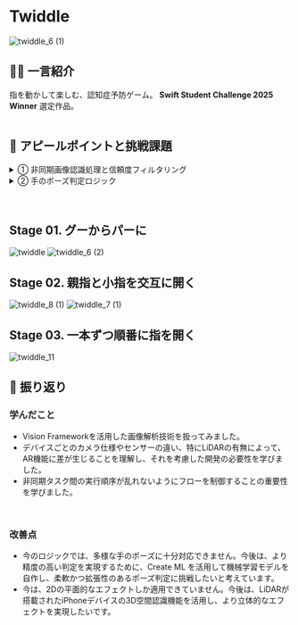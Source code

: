# Twiddle
![twiddle_6 (1)](https://github.com/user-attachments/assets/e761196a-f843-4ed1-982c-db16383abfaa)



## 🧑‍🎤 一言紹介
指を動かして楽しむ、認知症予防ゲーム。
**Swift Student Challenge 2025 Winner** 選定作品。
<br>
<br>



## 🦦 アピールポイントと挑戦課題

<details>
<summary>① 非同期画像認識処理と信頼度フィルタリング</summary>

![세로_1](https://github.com/user-attachments/assets/a3d5be06-4bb8-4fd8-8df9-3e0eda6d3e58)


### 🔧 実装概要

VisionFrameworkの`VNImageRequestHandler` を使って `VNDetectHumanHandPoseRequest()` を実行し、非同期的に取得した指先位置情報を、`DispatchQueue.main.async` で UI に反映しています。

また、精度が0.3以上のデータのみをフィルタリングして使用しています。


### 💻 ソースコード

```swift
import AVFoundation
import Vision
import SwiftUI

class FrameHandler: NSObject, ObservableObject {

		/// Visionの手のポーズ検出リクエスト
    private var handPoseRequest = VNDetectHumanHandPoseRequest()
    /// 認識された指のポイント配列（リアルタイム更新）
    @Published var fingerPoints: [CGPoint] = []
}

extension FrameHandler: AVCaptureVideoDataOutputSampleBufferDelegate {

		/// カメラからの映像フレームを受信し、手のポーズを検出する
    func captureOutput(_ output: AVCaptureOutput,
                       didOutput sampleBuffer: CMSampleBuffer,
                       from connection: AVCaptureConnection) {

        let handler = VNImageRequestHandler(cmSampleBuffer: sampleBuffer,
                                            orientation: .up,
                                            options: [:])

        do {
            try handler.perform([handPoseRequest])
            guard let results = handPoseRequest.results, results.count > 1 else {
                DispatchQueue.main.async {
                    self.fingerPoints.removeAll()
                }
                return
            }

						// 両手の関節ポイントを抽出
            let firstHand = results[0]
            let secondHand = results[1]
            let allPointsA = try firstHand.recognizedPoints(.all)
            let allPointsB = try secondHand.recognizedPoints(.all)
						
						// 手首ポイントの有効性をチェック（信頼度が0.3以上）
            guard let wristPointA = allPointsA[.wrist],
                  let wristPointB = allPointsB[.wrist],
                  wristPointA.confidence > 0.3,
                  wristPointB.confidence > 0.3 else { return }

            // 手首座標の正規化（Visionは左上基準、UIKitは左下基準のためY軸反転）
            let wristA = CGPoint(x: wristPointA.location.x, y: 1 - wristPointA.location.y)
            let wristB = CGPoint(x: wristPointB.location.x, y: 1 - wristPointB.location.y)

            // 指先ポイントを抽出
            guard let thumbTipA = allPointsA[.thumbTip],
                  let indexTipA = allPointsA[.indexTip],
                  let thumbTipB = allPointsB[.thumbTip],
                  let indexTipB = allPointsB[.indexTip] else { return }

            let points: [CGPoint] = [
                CGPoint(x: thumbTipA.location.x, y: 1 - thumbTipA.location.y),
                CGPoint(x: indexTipA.location.x, y: 1 - indexTipA.location.y),
                CGPoint(x: thumbTipB.location.x, y: 1 - thumbTipB.location.y),
                CGPoint(x: indexTipB.location.x, y: 1 - indexTipB.location.y),
                wristA,
                wristB
            ]

            // 非同期: UIの更新は必ずメインスレッドで実行
            DispatchQueue.main.async {
                self.fingerPoints = points
            }

        } catch {
            print("\(error.localizedDescription)")
        }
    }
}
```

</details>

<details>
<summary>② 手のポーズ判定ロジック</summary>
    

### 🔧 実装概要
手の大きさを正規化し、ユークリッド距離の公式を用いて、3つの動作を判別しました。

### 💻 ソースコード
```swift
import CoreGraphics

class HandGestureProcessor {

    private var state = State.unknown
    private var switchCount: Int = 0
    
    /// 動作を検出フレーム数
    private var switchEvidenceCounter: Int = 0
    
    /// 動作を検出するために必要な連続フレーム数
    private let evidenceCounterStateTrigger = 5  

    /// 手の大きさを正規化
    private func handSize(of hand: HandPoints) -> CGFloat {
        guard let wrist = hand.wrist,
              let middleTip = hand.middleTip else { return 1.0 } // 0除算を防ぐためにデフォルト値1.0を返す
        return wrist.distance(from: middleTip)
    }

    /// 親指と小指を交互に開く動作をチェック
    func checkPinkyThumbCount(handA: HandPoints, handB: HandPoints) -> Int {
        let hand1: HandPoints
        let hand2: HandPoints
        
        // 左手・右手を判定
        if let wristA = handA.wrist, let wristB = handB.wrist {
            if wristA.x < wristB.x {
                hand1 = handA  // 左手
                hand2 = handB  // 右手
            } else {
                hand1 = handB  // 左手
                hand2 = handA  // 右手
            }
        } else {
            return switchCount
        }

        // 手のサイズを基準として正規化
        let hand1Size = handSize(of: hand1)
        let hand2Size = handSize(of: hand2)

        // 指先と手首の距離を正規化
        guard let distanceA1 = hand1.thumbTip?.distance(from: hand1.wrist!) else { return switchCount }
        guard let distanceA5 = hand1.littleTip?.distance(from: hand1.wrist!) else { return switchCount }
        guard let distanceB1 = hand2.thumbTip?.distance(from: hand2.wrist!) else { return switchCount }
        guard let distanceB5 = hand2.littleTip?.distance(from: hand2.wrist!) else { return switchCount }

        let normalizedA1 = distanceA1 / hand1Size
        let normalizedA5 = distanceA5 / hand1Size
        let normalizedB1 = distanceB1 / hand2Size
        let normalizedB5 = distanceB5 / hand2Size

        // 条件1: 左手の小指と右手の親指が開いている
        if normalizedA5 > 0.5 && normalizedB1 > 0.5 {
            if state != .ApinkyBthumb && switchCount % 2 == 0 {
                switchEvidenceCounter += 1
                
                /// 同じ動作が継続されたら、state変更
                if switchEvidenceCounter >= evidenceCounterStateTrigger {
                    state = .ApinkyBthumb
                    switchCount += 1
                    switchEvidenceCounter = 0
                }
            } else {
                switchEvidenceCounter = 0
            }

        // 条件2: 右手の小指と左手の親指が開いている
        } else if normalizedB5 > 0.5 && normalizedA1 > 0.5 {
            if state != .AthumbBpinky && switchCount % 2 == 1 {
                switchEvidenceCounter += 1
                
                /// 同じ動作が継続されたら、state変更
                if switchEvidenceCounter >= evidenceCounterStateTrigger {
                    state = .AthumbBpinky
                    switchCount += 1
                    switchEvidenceCounter = 0
                }
            } else {
                switchEvidenceCounter = 0
            }

        // いずれの条件も満たさない
        } else {
            switchEvidenceCounter = 0
        }

        return switchCount
    }
}
```
</details>


<br>
<br>

## Stage 01. グーからパーに
![twiddle](https://github.com/user-attachments/assets/3e06bcb1-cf46-4252-b82e-3ae9ff74633e)
![twiddle_6 (2)](https://github.com/user-attachments/assets/e1098e4c-963c-4f0c-8d1b-6ffc247b63a2)

## Stage 02. 親指と小指を交互に開く
![twiddle_8 (1)](https://github.com/user-attachments/assets/527eee59-4c6d-4df9-a750-09a7bf3dec70)
![twiddle_7 (1)](https://github.com/user-attachments/assets/920d633b-478f-4db7-a6d6-08f42346c513)

## Stage 03. 一本ずつ順番に指を開く
![twiddle_11](https://github.com/user-attachments/assets/2cc4b5d9-76a5-4c11-95bb-2ed3c943c68f)


## 🔎 振り返り

### 学んだこと
- Vision Frameworkを活用した画像解析技術を扱ってみました。
- デバイスごとのカメラ仕様やセンサーの違い、特にLiDARの有無によって、AR機能に差が生じることを理解し、それを考慮した開発の必要性を学びました。
- 非同期タスク間の実行順序が乱れないようにフローを制御することの重要性を学びました。
<br>

### 改善点
- 今のロジックでは、多様な手のポーズに十分対応できません。今後は、より精度の高い判定を実現するために、Create ML を活用して機械学習モデルを自作し、柔軟かつ拡張性のあるポーズ判定に挑戦したいと考えています。
- 今は、2Dの平面的なエフェクトしか適用できていません。今後は、LiDARが搭載されたiPhoneデバイスの3D空間認識機能を活用し、より立体的なエフェクトを実現したいです。


